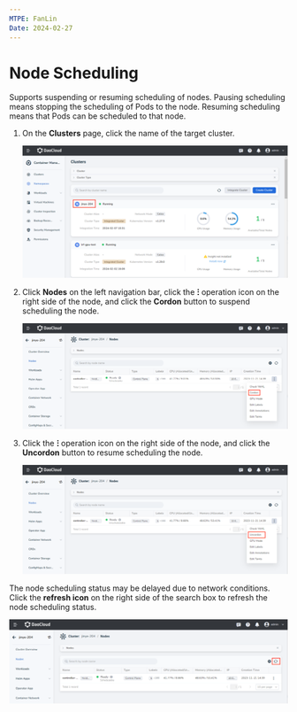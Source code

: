 ```yaml
---
MTPE: FanLin
Date: 2024-02-27
---
```


# Node Scheduling

Supports suspending or resuming scheduling of nodes. Pausing scheduling means stopping the scheduling of Pods to the node. Resuming scheduling means that Pods can be scheduled to that node.

1. On the __Clusters__ page, click the name of the target cluster.

    ![Clusters](../images/taint01.png)

2. Click __Nodes__ on the left navigation bar, click the __ⵗ__ operation icon on the right side of the node, and click the __Cordon__ button to suspend scheduling the node.

    ![Cordon](../images/schedule01.png)

3. Click the __ⵗ__ operation icon on the right side of the node, and click the __Uncordon__ button to resume scheduling the node.

    ![Uncordon](../images/schedule02.png)

The node scheduling status may be delayed due to network conditions. Click the __refresh icon__ on the right side of the search box to refresh the node scheduling status.

![Refresh](../images/schedule03.png)
